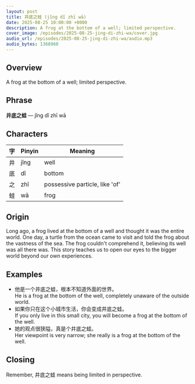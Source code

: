 ```yaml
---
layout: post
title: 井底之蛙 (jǐng dǐ zhī wā)
date: 2025-08-25 10:00:00 +0000
description: A frog at the bottom of a well; limited perspective.
cover_image: /episodes/2025-08-25-jing-di-zhi-wa/cover.jpg
audio_url: /episodes/2025-08-25-jing-di-zhi-wa/audio.mp3
audio_bytes: 1368960
---
```




## Overview
A frog at the bottom of a well; limited perspective.

## Phrase
**井底之蛙** — jǐng dǐ zhī wā

## Characters

| 字 | Pinyin | Meaning         |
|----|--------|------------------|
| 井 | jǐng   | well             |
| 底 | dǐ     | bottom           |
| 之 | zhī    | possessive particle, like 'of' |
| 蛙 | wā     | frog             |
## Origin
Long ago, a frog lived at the bottom of a well and thought it was the entire world. One day, a turtle from the ocean came to visit and told the frog about the vastness of the sea. The frog couldn't comprehend it, believing its well was all there was. This story teaches us to open our eyes to the bigger world beyond our own experiences.

## Examples
- 他是一个井底之蛙，根本不知道外面的世界。<br>He is a frog at the bottom of the well, completely unaware of the outside world.
- 如果你只在这个小城市生活，你会变成井底之蛙。<br>If you only live in this small city, you will become a frog at the bottom of the well.
- 她的观点很狭隘，真是个井底之蛙。<br>Her viewpoint is very narrow; she really is a frog at the bottom of the well.

## Closing
Remember, 井底之蛙 means being limited in perspective.
